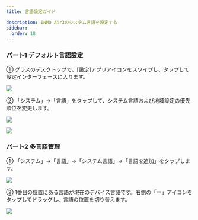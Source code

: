 ```yaml
---  
title: 言語設定ガイド  

description: INMO Air3のシステム言語を設定する  
sidebar:  
  order: 18  
---  
```

  
  
### パート1 デフォルト言語設定  
  
  
① グラスのデスクトップで、[設定]アプリアイコンをスワイプし、タップして設定インターフェースに入ります。  
  
  
![](public/images/air3/jp/language-setting-1.png)  
  
  
② 「システム」→「言語」をタップして、システム言語および地域設定の優先順位を変更します。  
  
  
![](public/images/air3/jp/language-setting-2.png)  
  
  
![](public/images/air3/jp/language-setting-3.png)  
  
  
### パート2 多言語管理  
  
  
① 「システム」→「言語」→「システム言語」→「言語を追加」をタップします。  
  
  
![](public/images/air3/jp/language-setting-4.png)  
  
  
② 1番目の位置にある言語が現在のデバイス言語です。右側の「＝」アイコンをタップしてドラッグし、言語の位置を切り替えます。  
  
  
![](public/images/air3/jp/language-setting-5.png)